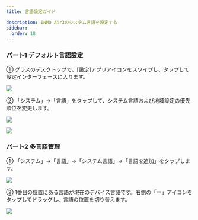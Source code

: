 ```yaml
---  
title: 言語設定ガイド  

description: INMO Air3のシステム言語を設定する  
sidebar:  
  order: 18  
---  
```

  
  
### パート1 デフォルト言語設定  
  
  
① グラスのデスクトップで、[設定]アプリアイコンをスワイプし、タップして設定インターフェースに入ります。  
  
  
![](public/images/air3/jp/language-setting-1.png)  
  
  
② 「システム」→「言語」をタップして、システム言語および地域設定の優先順位を変更します。  
  
  
![](public/images/air3/jp/language-setting-2.png)  
  
  
![](public/images/air3/jp/language-setting-3.png)  
  
  
### パート2 多言語管理  
  
  
① 「システム」→「言語」→「システム言語」→「言語を追加」をタップします。  
  
  
![](public/images/air3/jp/language-setting-4.png)  
  
  
② 1番目の位置にある言語が現在のデバイス言語です。右側の「＝」アイコンをタップしてドラッグし、言語の位置を切り替えます。  
  
  
![](public/images/air3/jp/language-setting-5.png)